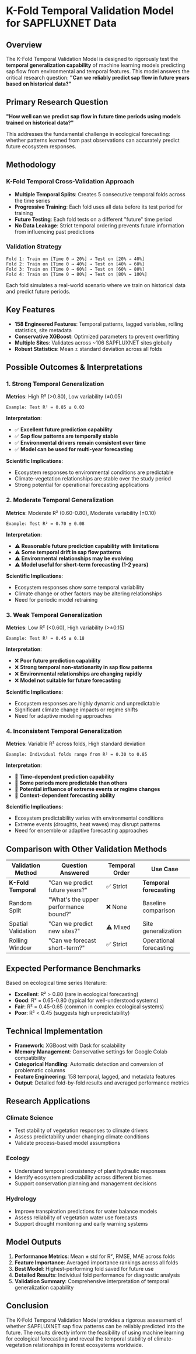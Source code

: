 # K-Fold Temporal Validation Model for SAPFLUXNET Data

## Overview

The K-Fold Temporal Validation Model is designed to rigorously test the **temporal generalization capability** of machine learning models predicting sap flow from environmental and temporal features. This model answers the critical research question: **"Can we reliably predict sap flow in future years based on historical data?"**

## Primary Research Question

**"How well can we predict sap flow in future time periods using models trained on historical data?"**

This addresses the fundamental challenge in ecological forecasting: whether patterns learned from past observations can accurately predict future ecosystem responses.

## Methodology

### K-Fold Temporal Cross-Validation Approach

- **Multiple Temporal Splits**: Creates 5 consecutive temporal folds across the time series
- **Progressive Training**: Each fold uses all data before its test period for training
- **Future Testing**: Each fold tests on a different "future" time period
- **No Data Leakage**: Strict temporal ordering prevents future information from influencing past predictions

### Validation Strategy

```
Fold 1: Train on [Time 0 → 20%] → Test on [20% → 40%]
Fold 2: Train on [Time 0 → 40%] → Test on [40% → 60%]
Fold 3: Train on [Time 0 → 60%] → Test on [60% → 80%]
Fold 4: Train on [Time 0 → 80%] → Test on [80% → 100%]
```

Each fold simulates a real-world scenario where we train on historical data and predict future periods.

## Key Features

- **158 Engineered Features**: Temporal patterns, lagged variables, rolling statistics, site metadata
- **Conservative XGBoost**: Optimized parameters to prevent overfitting
- **Multiple Sites**: Validates across ~106 SAPFLUXNET sites globally
- **Robust Statistics**: Mean ± standard deviation across all folds

## Possible Outcomes & Interpretations

### 1. **Strong Temporal Generalization**

**Metrics**: High R² (>0.80), Low variability (±0.05)

```
Example: Test R² = 0.85 ± 0.03
```

**Interpretation**:

- ✅ **Excellent future prediction capability**
- ✅ **Sap flow patterns are temporally stable**
- ✅ **Environmental drivers remain consistent over time**
- ✅ **Model can be used for multi-year forecasting**

**Scientific Implications**:

- Ecosystem responses to environmental conditions are predictable
- Climate-vegetation relationships are stable over the study period
- Strong potential for operational forecasting applications

### 2. **Moderate Temporal Generalization**

**Metrics**: Moderate R² (0.60-0.80), Moderate variability (±0.10)

```
Example: Test R² = 0.70 ± 0.08
```

**Interpretation**:

- ⚠️ **Reasonable future prediction capability with limitations**
- ⚠️ **Some temporal drift in sap flow patterns**
- ⚠️ **Environmental relationships may be evolving**
- ⚠️ **Model useful for short-term forecasting (1-2 years)**

**Scientific Implications**:

- Ecosystem responses show some temporal variability
- Climate change or other factors may be altering relationships
- Need for periodic model retraining

### 3. **Weak Temporal Generalization**

**Metrics**: Low R² (<0.60), High variability (>±0.15)

```
Example: Test R² = 0.45 ± 0.18
```

**Interpretation**:

- ❌ **Poor future prediction capability**
- ❌ **Strong temporal non-stationarity in sap flow patterns**
- ❌ **Environmental relationships are changing rapidly**
- ❌ **Model not suitable for future forecasting**

**Scientific Implications**:

- Ecosystem responses are highly dynamic and unpredictable
- Significant climate change impacts or regime shifts
- Need for adaptive modeling approaches

### 4. **Inconsistent Temporal Generalization**

**Metrics**: Variable R² across folds, High standard deviation

```
Example: Individual folds range from R² = 0.30 to 0.85
```

**Interpretation**:

- 🔄 **Time-dependent prediction capability**
- 🔄 **Some periods more predictable than others**
- 🔄 **Potential influence of extreme events or regime changes**
- 🔄 **Context-dependent forecasting ability**

**Scientific Implications**:

- Ecosystem predictability varies with environmental conditions
- Extreme events (droughts, heat waves) may disrupt patterns
- Need for ensemble or adaptive forecasting approaches

## Comparison with Other Validation Methods

| Validation Method | Question Answered | Temporal Order | Use Case |
|------------------|------------------|----------------|----------|
| **K-Fold Temporal** | "Can we predict future years?" | ✅ Strict | **Temporal forecasting** |
| Random Split | "What's the upper performance bound?" | ❌ None | Baseline comparison |
| Spatial Validation | "Can we predict new sites?" | ⚠️ Mixed | Site generalization |
| Rolling Window | "Can we forecast short-term?" | ✅ Strict | Operational forecasting |

## Expected Performance Benchmarks

Based on ecological time series literature:

- **Excellent**: R² > 0.80 (rare in ecological forecasting)
- **Good**: R² = 0.65-0.80 (typical for well-understood systems)
- **Fair**: R² = 0.45-0.65 (common in complex ecological systems)
- **Poor**: R² < 0.45 (suggests high unpredictability)

## Technical Implementation

- **Framework**: XGBoost with Dask for scalability
- **Memory Management**: Conservative settings for Google Colab compatibility
- **Categorical Handling**: Automatic detection and conversion of problematic columns
- **Feature Engineering**: 158 temporal, lagged, and metadata features
- **Output**: Detailed fold-by-fold results and averaged performance metrics

## Research Applications

### Climate Science

- Test stability of vegetation responses to climate drivers
- Assess predictability under changing climate conditions
- Validate process-based model assumptions

### Ecology

- Understand temporal consistency of plant hydraulic responses
- Identify ecosystem predictability across different biomes
- Support conservation planning and management decisions

### Hydrology

- Improve transpiration predictions for water balance models
- Assess reliability of vegetation water use forecasts
- Support drought monitoring and early warning systems

## Model Outputs

1. **Performance Metrics**: Mean ± std for R², RMSE, MAE across folds
2. **Feature Importance**: Averaged importance rankings across all folds
3. **Best Model**: Highest-performing fold saved for future use
4. **Detailed Results**: Individual fold performance for diagnostic analysis
5. **Validation Summary**: Comprehensive interpretation of temporal generalization capability

## Conclusion

The K-Fold Temporal Validation Model provides a rigorous assessment of whether SAPFLUXNET sap flow patterns can be reliably predicted into the future. The results directly inform the feasibility of using machine learning for ecological forecasting and reveal the temporal stability of climate-vegetation relationships in forest ecosystems worldwide.
